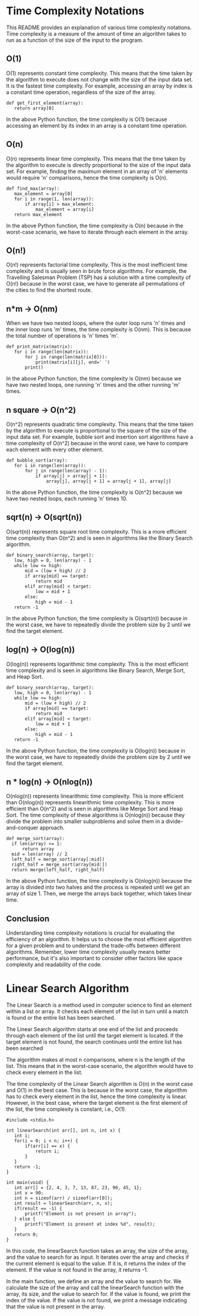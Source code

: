 # Time Complexity Notations

This README provides an explanation of various time complexity notations. Time complexity is a measure of the amount of time an algorithm takes to run as a function of the size of the input to the program.

## O(1)

O(1) represents constant time complexity. This means that the time taken by the algorithm to execute does not change with the size of the input data set. It is the fastest time complexity. For example, accessing an array by index is a constant time operation, regardless of the size of the array.
```
def get_first_element(array):
   return array[0]
```

In the above Python function, the time complexity is O(1) because accessing an element by its index in an array is a constant time operation.

## O(n)

O(n) represents linear time complexity. This means that the time taken by the algorithm to execute is directly proportional to the size of the input data set. For example, finding the maximum element in an array of 'n' elements would require 'n' comparisons, hence the time complexity is O(n).
```
def find_max(array):
   max_element = array[0]
   for i in range(1, len(array)):
       if array[i] > max_element:
           max_element = array[i]
   return max_element
```

In the above Python function, the time complexity is O(n) because in the worst-case scenario, we have to iterate through each element in the array.

## O(n!)

O(n!) represents factorial time complexity. This is the most inefficient time complexity and is usually seen in brute force algorithms. For example, the Travelling Salesman Problem (TSP) has a solution with a time complexity of O(n!) because in the worst case, we have to generate all permutations of the cities to find the shortest route.

## n*m -> O(nm)

When we have two nested loops, where the outer loop runs 'n' times and the inner loop runs 'm' times, the time complexity is O(nm). This is because the total number of operations is 'n' times 'm'.

```
def print_matrix(matrix):
   for i in range(len(matrix)):
       for j in range(len(matrix[0])):
           print(matrix[i][j], end=' ')
       print()
```

In the above Python function, the time complexity is O(nm) because we have two nested loops, one running 'n' times and the other running 'm' times.

## n square -> O(n^2)

O(n^2) represents quadratic time complexity. This means that the time taken by the algorithm to execute is proportional to the square of the size of the input data set. For example, bubble sort and insertion sort algorithms have a time complexity of O(n^2) because in the worst case, we have to compare each element with every other element.
```
def bubble_sort(array):
   for i in range(len(array)):
       for j in range(len(array) - 1):
           if array[j] > array[j + 1]:
               array[j], array[j + 1] = array[j + 1], array[j]
```

In the above Python function, the time complexity is O(n^2) because we have two nested loops, each running 'n' times 10.

## sqrt(n) -> O(sqrt(n))

O(sqrt(n)) represents square root time complexity. This is a more efficient time complexity than O(n^2) and is seen in algorithms like the Binary Search algorithm.
```
def binary_search(array, target):
   low, high = 0, len(array) - 1
   while low <= high:
       mid = (low + high) // 2
       if array[mid] == target:
           return mid
       elif array[mid] < target:
           low = mid + 1
       else:
           high = mid - 1
   return -1
```

In the above Python function, the time complexity is O(sqrt(n)) because in the worst case, we have to repeatedly divide the problem size by 2 until we find the target element.

## log(n) -> O(log(n))

O(log(n)) represents logarithmic time complexity. This is the most efficient time complexity and is seen in algorithms like Binary Search, Merge Sort, and Heap Sort.
```
def binary_search(array, target):
   low, high = 0, len(array) - 1
   while low <= high:
       mid = (low + high) // 2
       if array[mid] == target:
           return mid
       elif array[mid] < target:
           low = mid + 1
       else:
           high = mid - 1
   return -1
```


In the above Python function, the time complexity is O(log(n)) because in the worst case, we have to repeatedly divide the problem size by 2 until we find the target element.

## n * log(n) -> O(nlog(n))

O(nlog(n)) represents linearithmic time complexity. This is more efficient than O(nlog(n)) represents linearithmic time complexity. This is more efficient than O(n^2) and is seen in algorithms like Merge Sort and Heap Sort. The time complexity of these algorithms is O(nlog(n)) because they divide the problem into smaller subproblems and solve them in a divide-and-conquer approach.
```
def merge_sort(array):
  if len(array) <= 1:
      return array
  mid = len(array) // 2
  left_half = merge_sort(array[:mid])
  right_half = merge_sort(array[mid:])
  return merge(left_half, right_half)
```

In the above Python function, the time complexity is O(nlog(n)) because the array is divided into two halves and the process is repeated until we get an array of size 1. Then, we merge the arrays back together, which takes linear time.

## Conclusion

Understanding time complexity notations is crucial for evaluating the efficiency of an algorithm. It helps us to choose the most efficient algorithm for a given problem and to understand the trade-offs between different algorithms. Remember, lower time complexity usually means better performance, but it's also important to consider other factors like space complexity and readability of the code.

# Linear Search Algorithm

The Linear Search is a method used in computer science to find an element within a list or array. It checks each element of the list in turn until a match is found or the entire list has been searched.

The Linear Search algorithm starts at one end of the list and proceeds through each element of the list until the target element is located. If the target element is not found, the search continues until the entire list has been searched

The algorithm makes at most n comparisons, where n is the length of the list. This means that in the worst-case scenario, the algorithm would have to check every element in the list.

The time complexity of the Linear Search algorithm is O(n) in the worst case and O(1) in the best case. This is because in the worst case, the algorithm has to check every element in the list, hence the time complexity is linear. However, in the best case, where the target element is the first element of the list, the time complexity is constant, i.e., O(1).

```
#include <stdio.h>

int linearSearch(int arr[], int n, int x) {
   int i;
   for(i = 0; i < n; i++) {
       if(arr[i] == x) {
           return i;
       }
   }
   return -1;
}

int main(void) {
   int arr[] = {2, 4, 3, 7, 13, 87, 23, 90, 45, 1};
   int x = 90;
   int n = sizeof(arr) / sizeof(arr[0]);
   int result = linearSearch(arr, n, x);
   if(result == -1) {
       printf("Element is not present in array");
   } else {
       printf("Element is present at index %d", result);
   }
   return 0;
}
```

In this code, the linearSearch function takes an array, the size of the array, and the value to search for as input. It iterates over the array and checks if the current element is equal to the value. If it is, it returns the index of the element. If the value is not found in the array, it returns -1.

In the main function, we define an array and the value to search for. We calculate the size of the array and call the linearSearch function with the array, its size, and the value to search for. If the value is found, we print the index of the value. If the value is not found, we print a message indicating that the value is not present in the array.